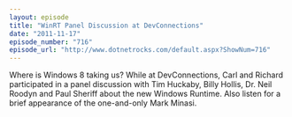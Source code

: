 ```yaml
---
layout: episode
title: "WinRT Panel Discussion at DevConnections"
date: "2011-11-17"
episode_number: "716"
episode_url: "http://www.dotnetrocks.com/default.aspx?ShowNum=716"
---
```


Where is Windows 8 taking us? While at DevConnections, Carl and Richard participated in a panel discussion with Tim Huckaby, Billy Hollis, Dr. Neil Roodyn and Paul Sheriff about the new Windows Runtime. Also listen for a brief appearance of the one-and-only Mark Minasi. 
